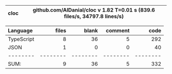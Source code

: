 
cloc|github.com/AlDanial/cloc v 1.82  T=0.01 s (839.6 files/s, 34797.8 lines/s)
--- | ---

Language|files|blank|comment|code
:-------|-------:|-------:|-------:|-------:
TypeScript|8|36|5|292
JSON|1|0|0|40
--------|--------|--------|--------|--------
SUM:|9|36|5|332
